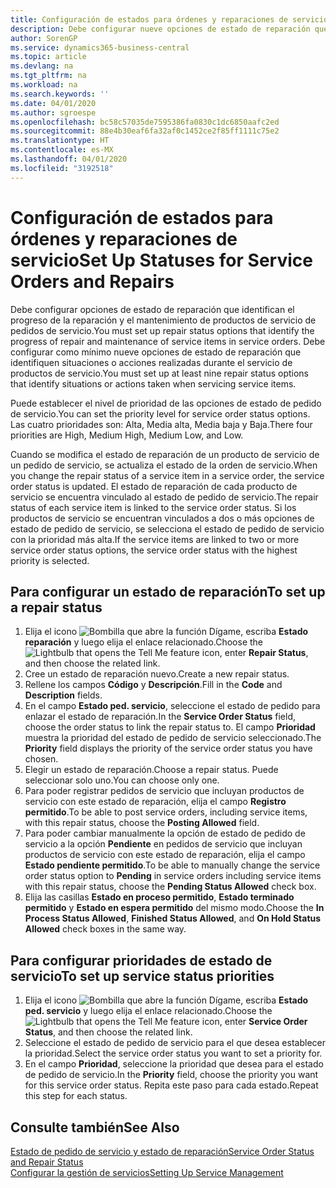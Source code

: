 ```yaml
---
title: Configuración de estados para órdenes y reparaciones de servicio | Documentos de Microsoft
description: Debe configurar nueve opciones de estado de reparación que identifican el progreso de la reparación y el mantenimiento de productos de servicio de pedidos de servicio.
author: SorenGP
ms.service: dynamics365-business-central
ms.topic: article
ms.devlang: na
ms.tgt_pltfrm: na
ms.workload: na
ms.search.keywords: ''
ms.date: 04/01/2020
ms.author: sgroespe
ms.openlocfilehash: bc58c57035de7595386fa0830c1dc6850aafc2ed
ms.sourcegitcommit: 88e4b30eaf6fa32af0c1452ce2f85ff1111c75e2
ms.translationtype: HT
ms.contentlocale: es-MX
ms.lasthandoff: 04/01/2020
ms.locfileid: "3192518"
---
```

# <a name="set-up-statuses-for-service-orders-and-repairs"></a><span data-ttu-id="875e0-103">Configuración de estados para órdenes y reparaciones de servicio</span><span class="sxs-lookup"><span data-stu-id="875e0-103">Set Up Statuses for Service Orders and Repairs</span></span>
<span data-ttu-id="875e0-104">Debe configurar opciones de estado de reparación que identifican el progreso de la reparación y el mantenimiento de productos de servicio de pedidos de servicio.</span><span class="sxs-lookup"><span data-stu-id="875e0-104">You must set up repair status options that identify the progress of repair and maintenance of service items in service orders.</span></span> <span data-ttu-id="875e0-105">Debe configurar como mínimo nueve opciones de estado de reparación que identifiquen situaciones o acciones realizadas durante el servicio de productos de servicio.</span><span class="sxs-lookup"><span data-stu-id="875e0-105">You must set up at least nine repair status options that identify situations or actions taken when servicing service items.</span></span>  

<span data-ttu-id="875e0-106">Puede establecer el nivel de prioridad de las opciones de estado de pedido de servicio.</span><span class="sxs-lookup"><span data-stu-id="875e0-106">You can set the priority level for service order status options.</span></span> <span data-ttu-id="875e0-107">Las cuatro prioridades son: Alta, Media alta, Media baja y Baja.</span><span class="sxs-lookup"><span data-stu-id="875e0-107">There four priorities are High, Medium High, Medium Low, and Low.</span></span>  

<span data-ttu-id="875e0-108">Cuando se modifica el estado de reparación de un producto de servicio de un pedido de servicio, se actualiza el estado de la orden de servicio.</span><span class="sxs-lookup"><span data-stu-id="875e0-108">When you change the repair status of a service item in a service order, the service order status is updated.</span></span> <span data-ttu-id="875e0-109">El estado de reparación de cada producto de servicio se encuentra vinculado al estado de pedido de servicio.</span><span class="sxs-lookup"><span data-stu-id="875e0-109">The repair status of each service item is linked to the service order status.</span></span> <span data-ttu-id="875e0-110">Si los productos de servicio se encuentran vinculados a dos o más opciones de estado de pedido de servicio, se selecciona el estado de pedido de servicio con la prioridad más alta.</span><span class="sxs-lookup"><span data-stu-id="875e0-110">If the service items are linked to two or more service order status options, the service order status with the highest priority is selected.</span></span>  

## <a name="to-set-up-a-repair-status"></a><span data-ttu-id="875e0-111">Para configurar un estado de reparación</span><span class="sxs-lookup"><span data-stu-id="875e0-111">To set up a repair status</span></span>  
1. <span data-ttu-id="875e0-112">Elija el icono ![Bombilla que abre la función Dígame](media/ui-search/search_small.png "Dígame qué desea hacer"), escriba **Estado reparación** y luego elija el enlace relacionado.</span><span class="sxs-lookup"><span data-stu-id="875e0-112">Choose the ![Lightbulb that opens the Tell Me feature](media/ui-search/search_small.png "Tell me what you want to do") icon, enter **Repair Status**, and then choose the related link.</span></span>
2. <span data-ttu-id="875e0-113">Cree un estado de reparación nuevo.</span><span class="sxs-lookup"><span data-stu-id="875e0-113">Create a new repair status.</span></span>  
3. <span data-ttu-id="875e0-114">Rellene los campos **Código** y **Descripción**.</span><span class="sxs-lookup"><span data-stu-id="875e0-114">Fill in the **Code** and **Description** fields.</span></span>  
4. <span data-ttu-id="875e0-115">En el campo **Estado ped. servicio**, seleccione el estado de pedido para enlazar el estado de reparación.</span><span class="sxs-lookup"><span data-stu-id="875e0-115">In the **Service Order Status** field, choose the order status to link the repair status to.</span></span> <span data-ttu-id="875e0-116">El campo **Prioridad** muestra la prioridad del estado de pedido de servicio seleccionado.</span><span class="sxs-lookup"><span data-stu-id="875e0-116">The **Priority** field displays the priority of the service order status you have chosen.</span></span>  
5. <span data-ttu-id="875e0-117">Elegir un estado de reparación.</span><span class="sxs-lookup"><span data-stu-id="875e0-117">Choose a repair status.</span></span> <span data-ttu-id="875e0-118">Puede seleccionar solo uno.</span><span class="sxs-lookup"><span data-stu-id="875e0-118">You can choose only one.</span></span>  
6. <span data-ttu-id="875e0-119">Para poder registrar pedidos de servicio que incluyan productos de servicio con este estado de reparación, elija el campo **Registro permitido**.</span><span class="sxs-lookup"><span data-stu-id="875e0-119">To be able to post service orders, including service items, with this repair status, choose the **Posting Allowed** field.</span></span>  
7. <span data-ttu-id="875e0-120">Para poder cambiar manualmente la opción de estado de pedido de servicio a la opción **Pendiente** en pedidos de servicio que incluyan productos de servicio con este estado de reparación, elija el campo **Estado pendiente permitido**.</span><span class="sxs-lookup"><span data-stu-id="875e0-120">To be able to manually change the service order status option to **Pending** in service orders including service items with this repair status, choose the **Pending Status Allowed** check box.</span></span>  
8. <span data-ttu-id="875e0-121">Elija las casillas **Estado en proceso permitido**, **Estado terminado permitido** y **Estado en espera permitido** del mismo modo.</span><span class="sxs-lookup"><span data-stu-id="875e0-121">Choose the **In Process Status Allowed**, **Finished Status Allowed**, and **On Hold Status Allowed** check boxes in the same way.</span></span>
  
## <a name="to-set-up-service-status-priorities"></a><span data-ttu-id="875e0-122">Para configurar prioridades de estado de servicio</span><span class="sxs-lookup"><span data-stu-id="875e0-122">To set up service status priorities</span></span>  
1. <span data-ttu-id="875e0-123">Elija el icono ![Bombilla que abre la función Dígame](media/ui-search/search_small.png "Dígame qué desea hacer"), escriba **Estado ped. servicio** y luego elija el enlace relacionado.</span><span class="sxs-lookup"><span data-stu-id="875e0-123">Choose the ![Lightbulb that opens the Tell Me feature](media/ui-search/search_small.png "Tell me what you want to do") icon, enter **Service Order Status**, and then choose the related link.</span></span>  
2. <span data-ttu-id="875e0-124">Seleccione el estado de pedido de servicio para el que desea establecer la prioridad.</span><span class="sxs-lookup"><span data-stu-id="875e0-124">Select the service order status you want to set a priority for.</span></span>  
3. <span data-ttu-id="875e0-125">En el campo **Prioridad**, seleccione la prioridad que desea para el estado de pedido de servicio.</span><span class="sxs-lookup"><span data-stu-id="875e0-125">In the **Priority** field, choose the priority you want for this service order status.</span></span> <span data-ttu-id="875e0-126">Repita este paso para cada estado.</span><span class="sxs-lookup"><span data-stu-id="875e0-126">Repeat this step for each status.</span></span>  

## <a name="see-also"></a><span data-ttu-id="875e0-127">Consulte también</span><span class="sxs-lookup"><span data-stu-id="875e0-127">See Also</span></span>  
[<span data-ttu-id="875e0-128">Estado de pedido de servicio y estado de reparación</span><span class="sxs-lookup"><span data-stu-id="875e0-128">Service Order Status and Repair Status</span></span>](service-service-order-status-and-repair-status.md)  
[<span data-ttu-id="875e0-129">Configurar la gestión de servicios</span><span class="sxs-lookup"><span data-stu-id="875e0-129">Setting Up Service Management</span></span>](service-setup-service.md)  
